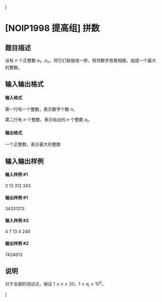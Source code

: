 [
# [NOIP1998 提高组] 拼数
## 题目描述
设有 $n$ 个正整数 $a_1 \dots a_n$，将它们联接成一排，相邻数字首尾相接，组成一个最大的整数。

## 输入输出格式
#### 输入格式

第一行有一个整数，表示数字个数 $n$。

第二行有 $n$ 个整数，表示给出的 $n$ 个整数 $a_i$。
#### 输出格式

一个正整数，表示最大的整数

## 输入输出样例
#### 输入样例 #1
3
13 312 343

#### 输出样例 #1
34331213

#### 输入样例 #2
4
7 13 4 246
#### 输出样例 #2
7424613
## 说明
对于全部的测试点，保证 $1 \leq n \leq 20$，$1 \leq a_i \leq 10^9$。

]